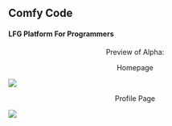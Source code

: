## Comfy Code

#### LFG Platform For Programmers
<p align="center">Preview of Alpha:</p>
<p align="center">Homepage</p>
<img src="https://i.imgur.com/sUAhrc4.png"/>
<p align="center">Profile Page</p>
<img src="https://i.imgur.com/hDC1Zth.png"/>
